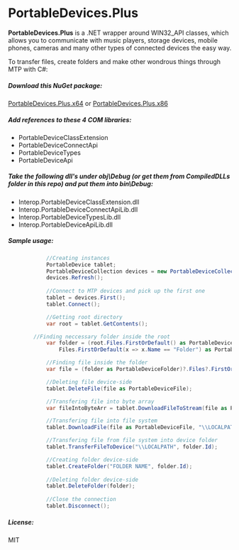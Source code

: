 # PortableDevices.Plus
**PortableDevices.Plus** is a .NET wrapper around WIN32_API classes, which allows you to communicate with music players, storage devices, mobile phones, cameras and many other types of connected devices the easy way.


To transfer files, create folders and make other wondrous things through MTP with C#:

##### Download this NuGet package:
[PortableDevices.Plus.x64](https://www.nuget.org/packages/PortableDevices.Plus.x64/) or [PortableDevices.Plus.x86](https://www.nuget.org/packages/PortableDevices.Plus.x86/)

##### Add references to these 4 COM libraries:

- PortableDeviceClassExtension
- PortableDeviceConnectApi
- PortableDeviceTypes
- PortableDeviceApi

##### Take the following dll's under obj\Debug (or get them from CompiledDLLs folder in this repo) and put them into bin\Debug:

- Interop.PortableDeviceClassExtension.dll
- Interop.PortableDeviceConnectApiLib.dll
- Interop.PortableDeviceTypesLib.dll
- Interop.PortableDeviceApiLib.dll


##### Sample usage:

```csharp
            //Creating instances
            PortableDevice tablet;
            PortableDeviceCollection devices = new PortableDeviceCollection();
            devices.Refresh();
			
            //Connect to MTP devices and pick up the first one
            tablet = devices.First();
            tablet.Connect();

            //Getting root directory
            var root = tablet.GetContents();

	    //Finding neccessary folder inside the root
            var folder = (root.Files.FirstOrDefault() as PortableDeviceFolder).
                Files.FirstOrDefault(x => x.Name == "Folder") as PortableDeviceFolder;

            //Finding file inside the folder
            var file = (folder as PortableDeviceFolder)?.Files?.FirstOrDefault(x => x.Name == "File");

            //Deleting file device-side
            tablet.DeleteFile(file as PortableDeviceFile);

            //Transfering file into byte array
            var fileIntoByteArr = tablet.DownloadFileToStream(file as PortableDeviceFile);

            //Transfering file into file system
            tablet.DownloadFile(file as PortableDeviceFile, "\\LOCALPATH");

            //Transfering file from file system into device folder
            tablet.TransferFileToDevice("\\LOCALPATH", folder.Id);

            //Creating folder device-side
            tablet.CreateFolder("FOLDER NAME", folder.Id);
        
            //Deleting folder device-side
            tablet.DeleteFolder(folder);
			
            //Close the connection
            tablet.Disconnect();
```

##### License:
MIT
